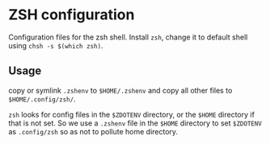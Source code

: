 # ZSH configuration

Configuration files for the zsh shell. Install `zsh`, change it to default shell
using `chsh -s $(which zsh)`. 

## Usage
copy or symlink `.zshenv` to `$HOME/.zshenv` and copy all other files to `$HOME/.config/zsh/`.

`zsh` looks for config files in the `$ZDOTENV` directory, or the `$HOME` directory
if that is not set. So we use a `.zshenv` file in the `$HOME` directory to set
`$ZDOTENV` as `.config/zsh` so as not to pollute home directory.
